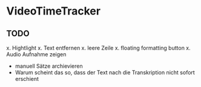 # VideoTimeTracker

## TODO

x. Hightlight
x. Text entfernen
x. leere Zeile
x. floating formatting button
x. Audio Aufnahme zeigen
- manuell Sätze archievieren
- Warum scheint das so, dass der Text nach die Transkription nicht sofort erschient